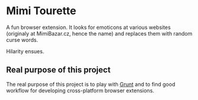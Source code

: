 # Mimi Tourette

A fun browser extension. It looks for emoticons at various websites (originaly at MimiBazar.cz, hence the name) and replaces them with random curse words.

Hilarity ensues.

## Real purpose of this project

The real purpose of this project is to play with [Grunt](http://gruntjs.com/) and to find good workflow for developing cross-platform browser extensions.
